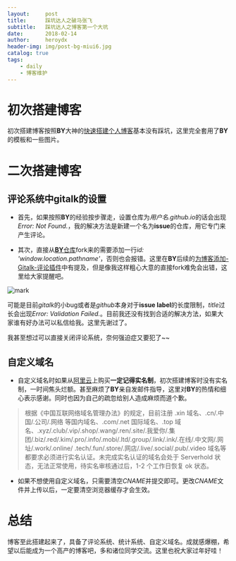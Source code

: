 ```yaml
---
layout:     post
title:      踩坑达人之破马张飞
subtitle:   踩坑达人之博客第一个大坑
date:       2018-02-14
author:     heroydx
header-img: img/post-bg-miui6.jpg
catalog: true
tags:
    - daily
    - 博客维护
---
```

# 初次搭建博客

初次搭建博客按照**BY**大神的[快速搭建个人博客](http://qiubaiying.top/2017/02/06/%E5%BF%AB%E9%80%9F%E6%90%AD%E5%BB%BA%E4%B8%AA%E4%BA%BA%E5%8D%9A%E5%AE%A2/)基本没有踩坑，这里完全套用了**BY**的模板和一些图片。

# 二次搭建博客

## 评论系统中gitalk的设置

* 首先，如果按照**BY**的经验按步骤走，设置仓库为*用户名.github.io*的话会出现*Error: Not Found.*，我的解决方法是新建一个名为**issue**的仓库，用它专门来产生评论。

* 其次，直接从[**BY**仓库](https://github.com/qiubaiying/qiubaiying.github.io)fork来的需要添加一行*id: 'window.location.pathname'*，否则也会报错。这里在**BY**后续的[为博客添加-Gitalk-评论插件](http://qiubaiying.top/2017/12/19/%E4%B8%BA%E5%8D%9A%E5%AE%A2%E6%B7%BB%E5%8A%A0-Gitalk-%E8%AF%84%E8%AE%BA%E6%8F%92%E4%BB%B6/)中有提及，但是像我这样粗心大意的直接fork难免会出错，这里给大家提醒吧。

![mark](http://p3vekuvea.bkt.clouddn.com/blog/180214/BHl1e536Kf.png?imageslim)

可能是目前*gitalk*的小bug或者是*github*本身对于**issue label**的长度限制，*title*过长会出现*Error: Validation Failed.*。目前我还没有找到合适的解决方法，如果大家谁有好办法可以私信给我。这里先谢过了。

我甚至想过可以直接关闭评论系统，奈何强迫症又要犯了~~

## 自定义域名

* 自定义域名时如果从[阿里云](https://wanwang.aliyun.com/domain/?spm=5176.8006371.1007.dnetcndomain.q1ys4x)上购买**一定记得实名制**，初次搭建博客时没有实名制，一时间焦头烂额。甚至麻烦了**BY**亲自发邮件指导，这里对**BY**的热情和细心表示感谢。同时也因为自己的疏忽给别人造成麻烦而道个歉。

> 根据《中国互联网络域名管理办法》的规定，目前注册 .xin 域名、.cn/.中国/.公司/.网络 等国内域名、.com/.net 国际域名、.top 域名、.xyz/.club/.vip/.shop/.wang/.ren/.site/.我爱你/.集团/.biz/.red/.kim/.pro/.info/.mobi/.ltd/.group/.link/.ink/.在线/.中文网/.网址/.work/.online/ .tech/.fun/.store/.网店/.live/.social/.pub/.video 域名等都要求必须进行实名认证。未完成实名认证的域名会处于 Serverhold 状态，无法正常使用，待实名审核通过后，1-2 个工作日恢复 ok 状态。

* 如果不想使用自定义域名，只需要清空*CNAME*并提交即可。更改*CNAME*文件并上传以后，一定要清空浏览器缓存才会生效。

# 总结

博客至此搭建起来了，具备了评论系统、统计系统、自定义域名。成就感爆棚，希望以后能成为一个高产的博客吧，多和诸位同学交流。这里也祝大家过年好哇！
